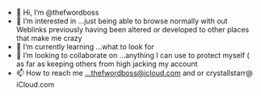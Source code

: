 - 👋 Hi, I’m @thefwordboss
- 👀 I’m interested in ...just being able to browse normally with out Weblinks previously having been altered or developed to other places that make me crazy 
- 🌱 I’m currently learning ...what to look for
- 💞️ I’m looking to collaborate on ...anything I can use to protect myself ( as far as keeping others from high jacking my account 
- 📫 How to reach me ...thefwordboss@icloud.com and or crystallstarr@ iCloud.com

<!---
thefwordboss/thefwordboss is a ✨ fairly down to earth, yet a bit touched, possibly broken, maybe even a little special too✨ repository because its pretty much the only thing to need to learn especially if you want to learn without others trying to predetermine / and or dictate what exactly that should be and how`README.md` (this file) appears on your GitHub profile.
You can click the Preview link to take a look at your changes. Also I kinda suspect I may or may not be being surveiled with out my knowledge but that's just a creepy vibe that has in no way any legs to stand on unless you count gut feelings 
--->
